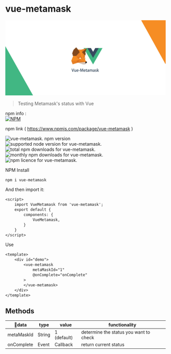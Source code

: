# vue-metamask
![vueMetaMask](./assets/vueMetaMask.jpg)

> Testing Metamask's status with Vue

npm info :    
[![NPM](https://nodei.co/npm/vue-metamask.png?downloads=true&downloadRank=true&stars=true)](https://www.npmjs.com/package/vue-metamask/)

npm link ( https://www.npmjs.com/package/vue-metamask )

![vue-metamask. npm version](https://img.shields.io/npm/v/vue-metamask.svg) 
![supported node version for vue-metamask.](https://img.shields.io/node/v/vue-metamask.svg) 
![total npm downloads for vue-metamask.](https://img.shields.io/npm/dt/vue-metamask.svg) 
![monthly npm downloads for vue-metamask.](https://img.shields.io/npm/dm/vue-metamask.svg) 
![npm licence for vue-metamask.](https://img.shields.io/npm/l/vue-metamask.svg)

NPM Install
```
npm i vue-metamask
```

And then import it:
```
<script>
    import VueMetamask from 'vue-metamask';
    export default {
        components: {
            VueMetamask,
        }
    }
</script>
```

Use
```
<template>
    <div id="demo">
        <vue-metamask 
            metaMaskId="1" 
            @onComplete="onComplete"
        >
        </vue-metamask>
    </div>
</template>
```


## Methods

|data | type | value | functionality |
|-----------|-----------|-----------|---------------|
|metaMaskId | String    |1 (default)| determine the status you want to check|
|onComplete | Event | Callback | return current status
